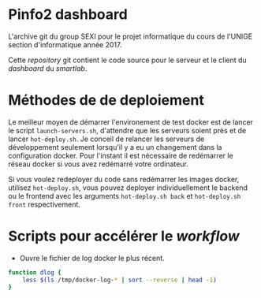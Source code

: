 ﻿# Pinfo2 dashboard

L'archive git du group SEXI pour le projet informatique du cours de l'UNIGE
section d'informatique année 2017.

Cette *repository* git contient le code source pour le serveur et le client
du *dashboard* du *smartlab*.

# Méthodes de de deploiement

Le meilleur moyen de démarrer l'environement de test docker est de lancer
le script `launch-servers.sh`, d'attendre que les serveurs soient près et
de lancer `hot-deploy.sh`. Je conceil de relancer les serveurs de développement
seulement lorsqu'il y a eu un changement dans la configuration docker. Pour
l'instant il est nécessaire de redémarrer le réseau docker si vous avez
redémarré votre ordinateur.

Si vous voulez redeployer du code sans redémarrer les images docker, utilisez
`hot-deploy.sh`, vous pouvez deployer individuellement le backend ou le
frontend avec les arguments `hot-deploy.sh back` et `hot-deploy.sh front`
respectivement.

# Scripts pour accélérer le *workflow*

* Ouvre le fichier de log docker le plus récent.

```bash
function dlog {
    less $(ls /tmp/docker-log-* | sort --reverse | head -1)
}
```

